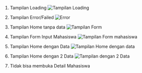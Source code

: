 1. Tampilan Loading
![Tampilan Loading](https://github.com/user-attachments/assets/97a39e20-105f-47a1-aa61-1fa3eaf01496)

2. Tampilan Error/Failed
![Error](https://github.com/user-attachments/assets/f04c962c-1e90-45d4-8d94-16106821b454)

3. Tampilan Home tanpa data
![Tampilan Form](https://github.com/user-attachments/assets/27f6067e-c8e2-4b62-8394-029de5467771)

4. Tampilan Form Input Mahasiswa
![Tampilan Form mahasiswa](https://github.com/user-attachments/assets/b2ba14f8-7114-4c2a-8528-27af23a4f893)

5. Tampilan Home dengan Data
![Tampilan Home dengan data](https://github.com/user-attachments/assets/034dd771-254a-4998-a2b9-8e42058bb8ec)

6. Tampilan Home dengan 2 Data
![Tampilan dengan 2 Data](https://github.com/user-attachments/assets/a902f420-b7d4-4336-abfd-1fa8bbdef31b)

8. Tidak bisa membuka Detail Mahasiswa


